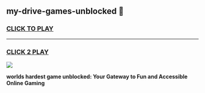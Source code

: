 
## my-drive-games-unblocked 👋
<h3>
<a href="https://premium.freeplayer.one?title=my-drive-games-unblocked&ref=14F">CLICK TO PLAY</a></h3>
<hr>

<h3>
<a href="https://premium.freeplayer.one?title=my-drive-games-unblocked&ref=14F">CLICK 2 PLAY</a>
  
</h3>

<a href="https://premium.freeplayer.one?title=my-drive-games-unblocked&ref=12F/"><img src="https://clearcache.store/games.png"></a>


**worlds hardest game unblocked: Your Gateway to Fun and Accessible Online Gaming**
